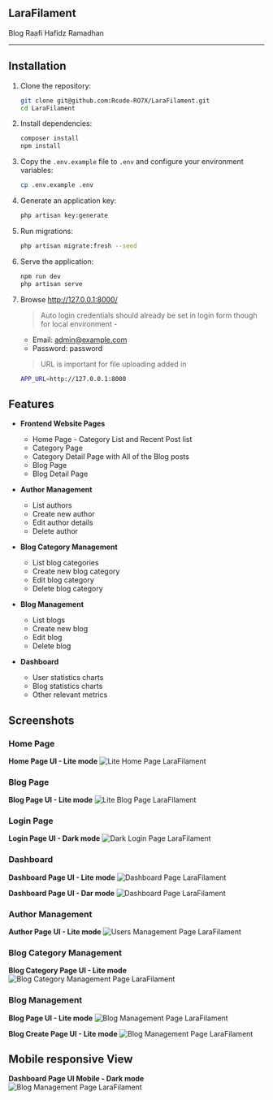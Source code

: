 ## LaraFilament

Blog Raafi Hafidz Ramadhan

----

## Installation

1. Clone the repository:

    ```bash
    git clone git@github.com:Rcode-RO7X/LaraFilament.git
    cd LaraFilament
    ```

2. Install dependencies:

    ```bash
    composer install
    npm install
    ```

3. Copy the `.env.example` file to `.env` and configure your environment variables:

    ```bash
    cp .env.example .env
    ```

4. Generate an application key:

    ```bash
    php artisan key:generate
    ```

5. Run migrations:

    ```bash
    php artisan migrate:fresh --seed
    ```

6. Serve the application:
    ```bash
    npm run dev
    php artisan serve
    ```

7. Browse
    http://127.0.0.1:8000/
    > Auto login credentials should already be set in login form though for local environment -
    - Email: admin@example.com
    - Password: password

    > URL is important for file uploading added in
    ```sh
    APP_URL=http://127.0.0.1:8000
    ```

## Features

-   **Frontend Website Pages**
    -   Home Page - Category List and Recent Post list
    -   Category Page
    -   Category Detail Page with All of the Blog posts
    -   Blog Page
    -   Blog Detail Page


-   **Author Management**

    -   List authors
    -   Create new author
    -   Edit author details
    -   Delete author

-   **Blog Category Management**

    -   List blog categories
    -   Create new blog category
    -   Edit blog category
    -   Delete blog category

-   **Blog Management**

    -   List blogs
    -   Create new blog
    -   Edit blog
    -   Delete blog

-   **Dashboard**
    -   User statistics charts
    -   Blog statistics charts
    -   Other relevant metrics

## Screenshots

### Home Page
<b>Home Page UI - Lite mode</b>
![Lite Home Page LaraFilament](screenshots/front-page.png)

### Blog Page
<b>Blog Page UI - Lite mode</b>
![Lite Blog Page LaraFilament](screenshots/blog-page.png)

### Login Page
<b>Login Page UI - Dark mode</b>
![Dark Login Page LaraFilament](screenshots/login-page-dark.png)

### Dashboard

<b>Dashboard Page UI - Lite mode</b>
![Dashboard Page LaraFilament](screenshots/dashboard-page-lite.png)

<b>Dashboard Page UI - Dar mode</b>
![Dashboard Page LaraFilament](screenshots/dashboard-page-dark.png)

### Author Management
<b>Author Page UI - Lite mode</b>
![Users Management Page LaraFilament](screenshots/author-page-lite.png)

### Blog Category Management
<b>Blog Category Page UI - Lite mode</b>
![Blog Category Management Page LaraFilament](screenshots/blog-categories-lite.png)

### Blog Management
<b>Blog Page UI - Lite mode</b>
![Blog Management Page LaraFilament](screenshots/blog-posts-page-lite.png)

<b>Blog Create Page UI - Lite mode</b>
![Blog Management Page LaraFilament](screenshots/blog-post-create-page-lite.png)

## Mobile responsive View
<b>Dashboard Page UI Mobile - Dark mode</b>
![Blog Management Page LaraFilament](screenshots/mobile-responsive-view-dark.png)

